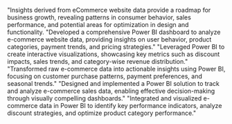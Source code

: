 "Insights derived from eCommerce website data provide a roadmap for business growth, revealing patterns in consumer behavior, sales performance, and potential areas for optimization in design and functionality.
"Developed a comprehensive Power BI dashboard to analyze e-commerce website data, providing insights on user behavior, product categories, payment trends, and pricing strategies."
"Leveraged Power BI to create interactive visualizations, showcasing key metrics such as discount impacts, sales trends, and category-wise revenue distribution."
"Transformed raw e-commerce data into actionable insights using Power BI, focusing on customer purchase patterns, payment preferences, and seasonal trends."
"Designed and implemented a Power BI solution to track and analyze e-commerce sales data, enabling effective decision-making through visually compelling dashboards."
"Integrated and visualized e-commerce data in Power BI to identify key performance indicators, analyze discount strategies, and optimize product category performance."
